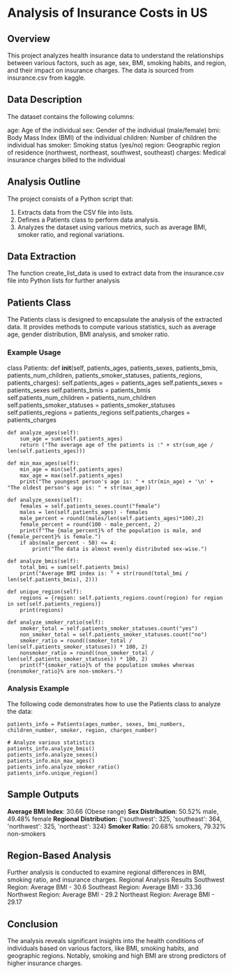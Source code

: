 # Analysis of Insurance Costs in US 

## Overview
This project analyzes health insurance data to understand the relationships between various factors, such as age, sex, BMI, smoking habits, and region, and their impact on insurance charges. The data is sourced from insurance.csv from kaggle.

## Data Description
The dataset contains the following columns:

age: Age of the individual
sex: Gender of the individual (male/female)
bmi: Body Mass Index (BMI) of the individual
children: Number of children the individual has
smoker: Smoking status (yes/no)
region: Geographic region of residence (northwest, northeast, southwest, southeast)
charges: Medical insurance charges billed to the individual

## Analysis Outline
The project consists of a Python script that:

1. Extracts data from the CSV file into lists.
2. Defines a Patients class to perform data analysis.
3. Analyzes the dataset using various metrics, such as average BMI, smoker ratio, and regional variations.
   
## Data Extraction
The function create_list_data is used to extract data from the insurance.csv file into Python lists for further analysis

## Patients Class
The Patients class is designed to encapsulate the analysis of the extracted data. It provides methods to compute various statistics, such as average age, gender distribution, BMI analysis, and smoker ratio.

### Example Usage
class Patients:
    def __init__(self, patients_ages, patients_sexes, patients_bmis, patients_num_children, patients_smoker_statuses, patients_regions, patients_charges):
        self.patients_ages = patients_ages
        self.patients_sexes = patients_sexes
        self.patients_bmis = patients_bmis
        self.patients_num_children = patients_num_children
        self.patients_smoker_statuses = patients_smoker_statuses
        self.patients_regions = patients_regions
        self.patients_charges = patients_charges

    def analyze_ages(self):
        sum_age = sum(self.patients_ages)
        return ("The average age of the patients is :" + str(sum_age / len(self.patients_ages)))
    
    def min_max_ages(self):
        min_age = min(self.patients_ages)
        max_age = max(self.patients_ages)
        print("The youngest person's age is: " + str(min_age) + '\n' + "The oldest person's age is: " + str(max_age))

    def analyze_sexes(self):
        females = self.patients_sexes.count("female")
        males = len(self.patients_ages) - females
        male_percent = round((males/len(self.patients_ages)*100),2)
        female_percent = round(100 - male_percent, 2)
        print(f"The {male_percent}% of the population is male, and {female_percent}% is female.")
        if abs(male_percent - 50) <= 4:
            print("The data is almost evenly distributed sex-wise.")

    def analyze_bmis(self):
        total_bmi = sum(self.patients_bmis)
        print("Average BMI index is: " + str(round(total_bmi / len(self.patients_bmis), 2)))

    def unique_region(self):
        regions = {region: self.patients_regions.count(region) for region in set(self.patients_regions)}
        print(regions)

    def analyze_smoker_ratio(self):
        smoker_total = self.patients_smoker_statuses.count("yes")
        non_smoker_total = self.patients_smoker_statuses.count("no")
        smoker_ratio = round((smoker_total / len(self.patients_smoker_statuses)) * 100, 2)
        nonsmoker_ratio = round((non_smoker_total / len(self.patients_smoker_statuses)) * 100, 2)
        print(f"{smoker_ratio}% of the population smokes whereas {nonsmoker_ratio}% are non-smokers.")

### Analysis Example
The following code demonstrates how to use the Patients class to analyze the data:

    patients_info = Patients(ages_number, sexes, bmi_numbers, children_number, smoker, region, charges_number)

    # Analyze various statistics
    patients_info.analyze_bmis()
    patients_info.analyze_sexes()
    patients_info.min_max_ages()
    patients_info.analyze_smoker_ratio()
    patients_info.unique_region()

## Sample Outputs
**Average BMI Index**: 30.66 (Obese range)
**Sex Distribution**: 50.52% male, 49.48% female
**Regional Distribution:** {'southwest': 325, 'southeast': 364, 'northwest': 325, 'northeast': 324}
**Smoker Ratio:** 20.68% smokers, 79.32% non-smokers


## Region-Based Analysis
Further analysis is conducted to examine regional differences in BMI, smoking ratio, and insurance charges.
  Regional Analysis Results
  Southwest Region: Average BMI - 30.6
  Southeast Region: Average BMI - 33.36
  Northwest Region: Average BMI - 29.2
  Northeast Region: Average BMI - 29.17

## Conclusion
The analysis reveals significant insights into the health conditions of individuals based on various factors, like BMI, smoking habits, and geographic regions. Notably, smoking and high BMI are strong predictors of higher insurance charges.


